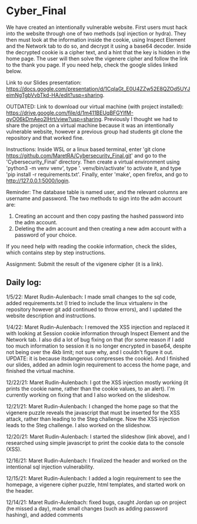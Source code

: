 # Cyber_Final

We have created an intentionally vulnerable website. First users must hack into the website through one of two methods (sql injection or hydra). They then must look at the information inside the cookie, using Inspect Element and the Network tab to do so, and decrypt it using a base64 decoder. Inside the decrypted cookie is a cipher text, and a hint that the key is hidden in the home page. The user will then solve the vigenere cipher and follow the link to the thank you page. If you need help, check the google slides linked below.

Link to our Slides presentation: https://docs.google.com/presentation/d/1CqIaGt_E0U4ZZw52E8QZOd5UYJeimNgTgbVvbTkd-HA/edit?usp=sharing. 

OUTDATED: Link to download our virtual machine (with project installed): https://drive.google.com/file/d/1m411BEUqBFGYlfM-qyO06kDmAeo2lHrt/view?usp=sharing. Previously I thought we had to share the project on a virtual machine because it was an intentionally vulnerable website, however a previous group had students git clone the repository and that worked fine. 

Instructions: Inside WSL or a linux based terminal, enter 'git clone https://github.com/MaretRA/Cybersecurity_Final.git' and go to the 'Cybersecurity_Final' directory. Then create a virtual environment using 'python3 -m venv venv', type '. venv/bin/activate' to activate it, and type 'pip install -r requirements.txt'. Finally, enter 'make', open firefox, and go to http://127.0.0.1:5000/login. 

Reminder: The database table is named user, and the relevant columns are username and password. The two methods to sign into the adm account are:
1. Creating an account and then copy pasting the hashed password into the adm account. 
2. Deleting the adm account and then creating a new adm account with a password of your choice. 

If you need help with reading the cookie information, check the slides, which contains step by step instructions.

Assignment: Submit the result of the vigenere cipher (it is a link). 

Daily log:
-----

1/5/22:
Maret Rudin-Aulenbach: I made small changes to the sql code, added requirements.txt (I tried to include the linux virtualenv in the repository however git add continued to throw errors), and I updated the website description and instructions.

1/4/22:
Maret Rudin-Aulenbach: I removed the XSS injection and replaced it with looking at Session cookie information through Inspect Element and the Network tab. I also did a lot of bug fixing on that (for some reason if I add too much information to session it is no longer encrypted in base64, despite not being over the 4kb limit; not sure why, and I couldn't figure it out. UPDATE: it is because itsdangerous compresses the cookie). And I finished our slides, added an admin login requirement to access the home page, and finished the virtual machine. 

12/22/21:
Maret Rudin-Aulenbach: I got the XSS injection mostly working (it prints the cookie name, rather than the cookie values, to an alert). I'm currently working on fixing that and I also worked on the slideshow. 

12/21/21:
Maret Rudin-Aulenbach: I changed the home page so that the vigenere puzzle reveals the javascript that must be inserted for the XSS attack, rather than leading to the Steg challenge. Now the XSS injection leads to the Steg challenge. I also worked on the slideshow. 

12/20/21:
Maret Rudin-Aulenbach: I started the slideshow (link above), and I researched using simple javascript to print the cookie data to the console (XSS). 

12/16/21:
Maret Rudin-Aulenbach: I finalized the header and worked on the intentional sql injection vulnerability.

12/15/21:
Maret Rudin-Aulenbach: I added a login requirement to see the homepage, a vigenere cipher puzzle, html templates, and started work on the header.

12/14/21:
Maret Rudin-Aulenbach: fixed bugs, caught Jordan up on project (he missed a day), made small changes (such as adding password hashing), and added comments